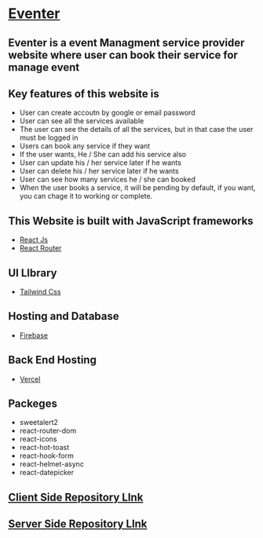 # [Eventer](https://eventer-9064e.web.app/)

## Eventer is a event Managment service provider website where user can book their service for manage event 

## Key features of this website is 

- User can create accoutn by google or email password
- User can see all the services available
- The user can see the details of all the services, but in that case the user must be logged in
- Users can book any service if they want
- If the user wants, He / She can add his service also 
- User can update his / her service later if he wants
- User can delete his / her service later if he wants
- User can see how many services he / she can booked
- When the user books a service, it will be pending by default, if you want, you can chage it to working or complete.


## This Website is built with JavaScript frameworks
- [React Js](https://react.dev/)
- [React Router](https://reactrouter.com/en/main)

## UI LIbrary
- [Tailwind Css](https://tailwindcss.com/)

## Hosting and Database
- [Firebase](https://firebase.google.com/)

## Back End Hosting 
- [Vercel](https://vercel.com/)

## Packeges 
- sweetalert2
- react-router-dom
- react-icons
- react-hot-toast
- react-hook-form
- react-helmet-async
- react-datepicker

## [Client Side Repository LInk](https://github.com/Porgramming-Hero-web-course/b9a11-client-side-Alomgir-HasanShakib)
## [Server Side Repository LInk](https://github.com/Porgramming-Hero-web-course/b9a11-server-side-Alomgir-HasanShakib)